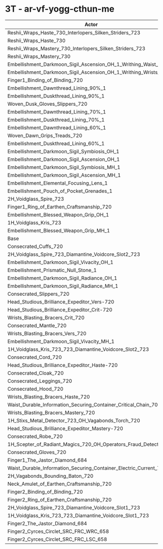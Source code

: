# 3T - ar-vf-yogg-cthun-me
| Actor | DPS | Increase |
|---|:---:|:---:|
|Reshii_Wraps_Haste_730_Interlopers_Silken_Striders_723|8769161|1.44%|
|Reshii_Wraps_Haste_730|8757709|1.31%|
|Reshii_Wraps_Mastery_730_Interlopers_Silken_Striders_723|8749634|1.21%|
|Reshii_Wraps_Mastery_730|8748047|1.20%|
|Embellishment_Darkmoon_Sigil_Ascension_OH_1_Writhing_Waist_1|8747201|1.19%|
|Embellishment_Darkmoon_Sigil_Ascension_OH_1_Writhing_Wrists_1|8742439|1.13%|
|Finger1_Binding_of_Binding_720|8720854|0.88%|
|Embellishment_Dawnthread_Lining_90%_1|8705414|0.70%|
|Embellishment_Duskthread_Lining_90%_1|8701509|0.66%|
|Woven_Dusk_Gloves_Slippers_720|8694705|0.58%|
|Embellishment_Dawnthread_Lining_70%_1|8690339|0.53%|
|Embellishment_Duskthread_Lining_70%_1|8686809|0.49%|
|Embellishment_Dawnthread_Lining_60%_1|8681995|0.43%|
|Woven_Dawn_Grips_Treads_720|8681102|0.42%|
|Embellishment_Duskthread_Lining_60%_1|8680541|0.41%|
|Embellishment_Darkmoon_Sigil_Symbiosis_OH_1|8675824|0.36%|
|Embellishment_Darkmoon_Sigil_Ascension_OH_1|8675735|0.36%|
|Embellishment_Darkmoon_Sigil_Symbiosis_MH_1|8670050|0.29%|
|Embellishment_Darkmoon_Sigil_Ascension_MH_1|8669053|0.28%|
|Embellishment_Elemental_Focusing_Lens_1|8660615|0.18%|
|Embellishment_Pouch_of_Pocket_Grenades_1|8656045|0.13%|
|2H_Voidglass_Spire_723|8651250|0.08%|
|Finger1_Ring_of_Earthen_Craftsmanship_720|8650915|0.07%|
|Embellishment_Blessed_Weapon_Grip_OH_1|8650080|0.06%|
|1H_Voidglass_Kris_723|8647846|0.04%|
|Embellishment_Blessed_Weapon_Grip_MH_1|8646563|0.02%|
|Base|8644731|0.00%|
|Consecrated_Cuffs_720|8642153|-0.03%|
|2H_Voidglass_Spire_723_Diamantine_Voidcore_Slot2_723|8640767|-0.05%|
|Embellishment_Darkmoon_Sigil_Vivacity_OH_1|8639423|-0.06%|
|Embellishment_Prismatic_Null_Stone_1|8638399|-0.07%|
|Embellishment_Darkmoon_Sigil_Radiance_OH_1|8637805|-0.08%|
|Embellishment_Darkmoon_Sigil_Radiance_MH_1|8636969|-0.09%|
|Consecrated_Slippers_720|8631892|-0.15%|
|Head_Studious_Brilliance_Expeditor_Vers-720|8631832|-0.15%|
|Head_Studious_Brilliance_Expeditor_Crit-720|8628299|-0.19%|
|Wrists_Blasting_Bracers_Crit_720|8627019|-0.20%|
|Consecrated_Mantle_720|8626292|-0.21%|
|Wrists_Blasting_Bracers_Vers_720|8625501|-0.22%|
|Embellishment_Darkmoon_Sigil_Vivacity_MH_1|8625353|-0.22%|
|1H_Voidglass_Kris_723_723_Diamantine_Voidcore_Slot2_723|8625084|-0.23%|
|Consecrated_Cord_720|8624563|-0.23%|
|Head_Studious_Brilliance_Expeditor_Haste-720|8624289|-0.24%|
|Consecrated_Cloak_720|8620482|-0.28%|
|Consecrated_Leggings_720|8618725|-0.30%|
|Consecrated_Hood_720|8617538|-0.31%|
|Wrists_Blasting_Bracers_Haste_720|8616926|-0.32%|
|Waist_Durable_Information_Securing_Container_Critical_Chain_701|8616147|-0.33%|
|Wrists_Blasting_Bracers_Mastery_720|8610728|-0.39%|
|1H_Stixs_Metal_Detector_723_OH_Vagabonds_Torch_720|8610305|-0.40%|
|Head_Studious_Brilliance_Expeditor_Mastery-720|8609780|-0.40%|
|Consecrated_Robe_720|8605164|-0.46%|
|1H_Scepter_of_Radiant_Magics_720_OH_Operators_Fraud_Detector_723|8604348|-0.47%|
|Consecrated_Gloves_720|8601588|-0.50%|
|Finger1_The_Jastor_Diamond_684|8591993|-0.61%|
|Waist_Durable_Information_Securing_Container_Electric_Current_701|8577276|-0.78%|
|2H_Vagabonds_Bounding_Baton_720|8575206|-0.80%|
|Neck_Amulet_of_Earthen_Craftsmanship_720|8569755|-0.87%|
|Finger2_Binding_of_Binding_720|8564339|-0.93%|
|Finger2_Ring_of_Earthen_Craftsmanship_720|8485911|-1.84%|
|2H_Voidglass_Spire_723_Diamantine_Voidcore_Slot1_723|8412678|-2.68%|
|1H_Voidglass_Kris_723_723_Diamantine_Voidcore_Slot1_723|8411770|-2.69%|
|Finger2_The_Jastor_Diamond_684|8410738|-2.71%|
|Finger2_Cyrces_Circlet_SRC_FRC_WRC_658|8365943|-3.22%|
|Finger2_Cyrces_Circlet_SRC_FRC_LSC_658|8322512|-3.73%|
